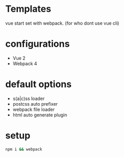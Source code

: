 # Templates
vue start set with webpack. (for who dont use vue cli)

# configurations
- Vue 2
- Webpack 4

# default options
- s(a|c)ss loader
- postcss auto prefixer
- webpack file loader
- html auto generate plugin

# setup
```bash
npm i && webpack
```
